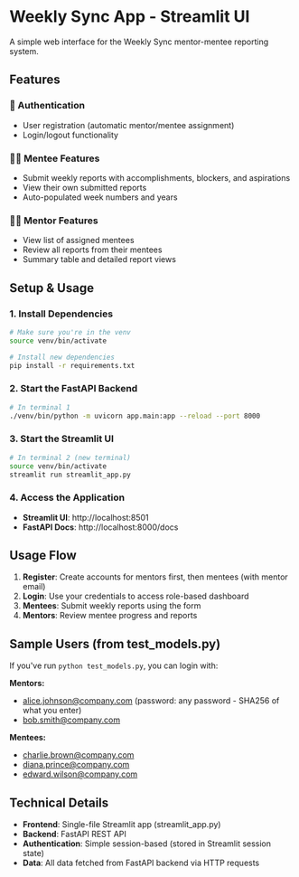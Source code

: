 # Weekly Sync App - Streamlit UI

A simple web interface for the Weekly Sync mentor-mentee reporting system.

## Features

### 🔐 Authentication
- User registration (automatic mentor/mentee assignment)
- Login/logout functionality

### 👨‍🎓 Mentee Features
- Submit weekly reports with accomplishments, blockers, and aspirations
- View their own submitted reports
- Auto-populated week numbers and years

### 👨‍🏫 Mentor Features
- View list of assigned mentees
- Review all reports from their mentees
- Summary table and detailed report views

## Setup & Usage

### 1. Install Dependencies
```bash
# Make sure you're in the venv
source venv/bin/activate

# Install new dependencies
pip install -r requirements.txt
```

### 2. Start the FastAPI Backend
```bash
# In terminal 1
./venv/bin/python -m uvicorn app.main:app --reload --port 8000
```

### 3. Start the Streamlit UI
```bash
# In terminal 2 (new terminal)
source venv/bin/activate
streamlit run streamlit_app.py
```

### 4. Access the Application
- **Streamlit UI**: http://localhost:8501
- **FastAPI Docs**: http://localhost:8000/docs

## Usage Flow

1. **Register**: Create accounts for mentors first, then mentees (with mentor email)
2. **Login**: Use your credentials to access role-based dashboard
3. **Mentees**: Submit weekly reports using the form
4. **Mentors**: Review mentee progress and reports

## Sample Users (from test_models.py)

If you've run `python test_models.py`, you can login with:

**Mentors:**
- alice.johnson@company.com (password: any password - SHA256 of what you enter)
- bob.smith@company.com

**Mentees:**
- charlie.brown@company.com
- diana.prince@company.com
- edward.wilson@company.com

## Technical Details

- **Frontend**: Single-file Streamlit app (streamlit_app.py)
- **Backend**: FastAPI REST API
- **Authentication**: Simple session-based (stored in Streamlit session state)
- **Data**: All data fetched from FastAPI backend via HTTP requests 